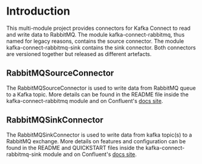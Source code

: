 # Introduction

This multi-module project provides connectors for Kafka Connect to read and write data to RabbitMQ. The module kafka-connect-rabbitmq, thus named for legacy reasons, contains the source connector. The module kafka-connect-rabbitmq-sink contains the sink connector. Both connectors are versioned together but released as different artefacts.

## RabbitMQSourceConnector

The RabbitMQSourceConnector is used to write data from RabbitMQ queue to a Kafka topic. More details can be found in the README file inside the kafka-connect-rabbitmq module and on Confluent's [docs site](https://docs.confluent.io/current/connect/kafka-connect-rabbitmq/).

## RabbitMQSinkConnector

The RabbitMQSinkConnector is used to write data from kafka topic(s) to a RabbitMQ exchange. More details on features and configuration can be found in the README and QUICKSTART files inside the kafka-connect-rabbitmq-sink module and on Confluent's [docs site](https://docs.confluent.io/current/connect/kafka-connect-rabbitmq/sink/).